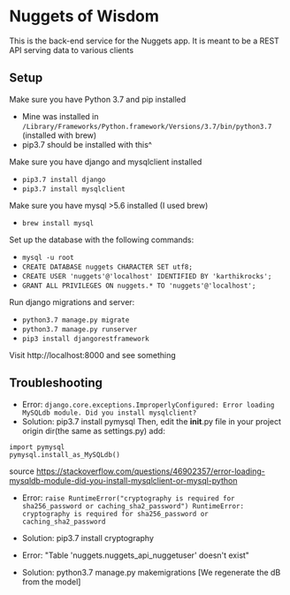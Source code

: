 # Nuggets of Wisdom

This is the back-end service for the Nuggets app. It is meant to be a REST API serving data to various clients

## Setup

Make sure you have Python 3.7 and pip installed
* Mine was installed in `/Library/Frameworks/Python.framework/Versions/3.7/bin/python3.7` (installed with brew)
* pip3.7 should be installed with this^ 

Make sure you have django and mysqlclient installed 
* `pip3.7 install django`
* `pip3.7 install mysqlclient`

Make sure you have mysql >5.6 installed (I used brew)
* `brew install mysql`

Set up the database with the following commands:
* `mysql -u root`
* `CREATE DATABASE nuggets CHARACTER SET utf8;`
* `CREATE USER 'nuggets'@'localhost' IDENTIFIED BY 'karthikrocks';`
* `GRANT ALL PRIVILEGES ON nuggets.* TO 'nuggets'@'localhost';`

Run django migrations and server:
* `python3.7 manage.py migrate`
* `python3.7 manage.py runserver`
* `pip3 install djangorestframework`

Visit http://localhost:8000 and see something

## Troubleshooting
* Error: `django.core.exceptions.ImproperlyConfigured: Error loading MySQLdb module. Did you install mysqlclient?`
* Solution:
pip3.7 install pymysql
Then, edit the __init__.py file in your project origin dir(the same as settings.py)
add:
```
import pymysql
pymysql.install_as_MySQLdb()
```
source https://stackoverflow.com/questions/46902357/error-loading-mysqldb-module-did-you-install-mysqlclient-or-mysql-python

* Error: `raise RuntimeError("cryptography is required for sha256_password or caching_sha2_password")
RuntimeError: cryptography is required for sha256_password or caching_sha2_password`
* Solution: pip3.7 install cryptography

* Error: "Table 'nuggets.nuggets_api_nuggetuser' doesn't exist"
* Solution: python3.7 manage.py makemigrations [We regenerate the dB from the model]
